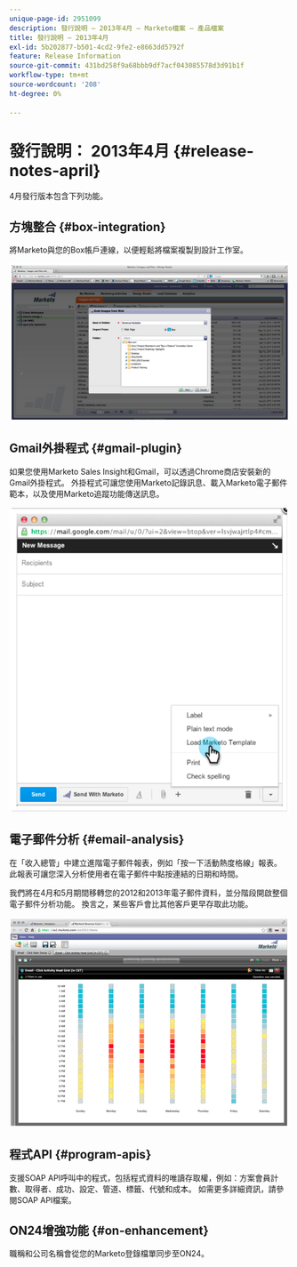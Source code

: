 ```yaml
---
unique-page-id: 2951099
description: 發行說明 — 2013年4月 — Marketo檔案 — 產品檔案
title: 發行說明 — 2013年4月
exl-id: 5b202877-b501-4cd2-9fe2-e8663dd5792f
feature: Release Information
source-git-commit: 431bd258f9a68bbb9df7acf043085578d3d91b1f
workflow-type: tm+mt
source-wordcount: '208'
ht-degree: 0%

---
```


# 發行說明： 2013年4月 {#release-notes-april}

4月發行版本包含下列功能。

## 方塊整合 {#box-integration}

將Marketo與您的Box帳戶連線，以便輕鬆將檔案複製到設計工作室。

![](assets/image2014-9-22-15-3a47-3a56.png)

## Gmail外掛程式 {#gmail-plugin}

如果您使用Marketo Sales Insight和Gmail，可以透過Chrome商店安裝新的Gmail外掛程式。 外掛程式可讓您使用Marketo記錄訊息、載入Marketo電子郵件範本，以及使用Marketo追蹤功能傳送訊息。

![](assets/image2014-9-22-15-3a48-3a57.png)

## 電子郵件分析 {#email-analysis}

在「收入總管」中建立進階電子郵件報表，例如「按一下活動熱度格線」報表。 此報表可讓您深入分析使用者在電子郵件中點按連結的日期和時間。

我們將在4月和5月期間移轉您的2012和2013年電子郵件資料，並分階段開啟整個電子郵件分析功能。 換言之，某些客戶會比其他客戶更早存取此功能。

![](assets/image2014-9-22-15-3a49-3a16.png)

## 程式API {#program-apis}

支援SOAP API呼叫中的程式，包括程式資料的唯讀存取權，例如：方案會員計數、取得者、成功、設定、管道、標籤、代號和成本。 如需更多詳細資訊，請參閱SOAP API檔案。

## ON24增強功能 {#on-enhancement}

職稱和公司名稱會從您的Marketo登錄檔單同步至ON24。
